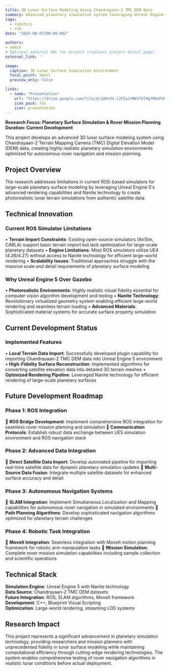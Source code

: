 ```yaml
---
title: 3D Lunar Surface Modeling Using Chandrayaan-2 TMC DEM Data
summary: Advanced planetary simulation system leveraging Unreal Engine 5 and Chandrayaan-2 Terrain Mapping Camera data for high-fidelity lunar surface modeling and rover mission planning applications.
tags:
  - robotics
  - sim
date: "2025-08-01T00:00:00Z"

authors:
- admin
# Optional external URL for project (replaces project detail page).
external_link: ''

image:
  caption: 3D Lunar Surface Simulation Environment
  focal_point: Smart
  preview_only: false

links:
  - name: "Presentation"
    url: "https://drive.google.com/file/d/1QHn3U-iJFZyzYMW3TUlMg7MbXFU9p19_/view"
    icon_pack: fas
    icon: presentation
---
```


**Research Focus: Planetary Surface Simulation & Rover Mission Planning**  
**Duration: Current Development**

This project develops an advanced 3D lunar surface modeling system using Chandrayaan-2 Terrain Mapping Camera (TMC) Digital Elevation Model (DEM) data, creating highly realistic planetary simulation environments optimized for autonomous rover navigation and mission planning.

## Project Overview

The research addresses limitations in current ROS-based simulators for large-scale planetary surface modeling by leveraging Unreal Engine 5's advanced rendering capabilities and Nanite technology to create photorealistic lunar terrain simulations from authentic satellite data.

## Technical Innovation

### Current ROS Simulator Limitations
• **Terrain Import Constraints**: Existing open-source simulators (AirSim, CARLA) support basic terrain import but lack optimization for large-scale planetary datasets
• **Engine Limitations**: Most ROS simulators utilize UE4 (4.26/4.27) without access to Nanite technology for efficient large-world rendering
• **Scalability Issues**: Traditional approaches struggle with the massive scale and detail requirements of planetary surface modeling

### Why Unreal Engine 5 Over Gazebo
• **Photorealistic Environments**: Highly realistic visual fidelity essential for computer vision algorithm development and testing
• **Nanite Technology**: Revolutionary virtualized geometry system enabling efficient large-world rendering and seamless terrain loading
• **Advanced Materials**: Sophisticated material systems for accurate surface property simulation

## Current Development Status

### Implemented Features
• **Local Terrain Data Import**: Successfully developed plugin capability for importing Chandrayaan-2 TMC DEM data into Unreal Engine 5 environment
• **High-Fidelity Surface Reconstruction**: Implemented algorithms for converting satellite elevation data into detailed 3D terrain meshes
• **Optimized Rendering Pipeline**: Leveraged Nanite technology for efficient rendering of large-scale planetary surfaces

## Future Development Roadmap

### Phase 1: ROS Integration
🔹 **ROS Bridge Development**: Implement comprehensive ROS integration for seamless rover mission planning and simulation
🔹 **Communication Protocols**: Establish robust data exchange between UE5 simulation environment and ROS navigation stack

### Phase 2: Advanced Data Integration
🔹 **Direct Satellite Data Import**: Develop automated pipeline for importing real-time satellite data for dynamic planetary simulation updates
🔹 **Multi-Source Data Fusion**: Integrate multiple satellite datasets for enhanced surface accuracy and detail

### Phase 3: Autonomous Navigation Systems
🔹 **SLAM Integration**: Implement Simultaneous Localization and Mapping capabilities for autonomous rover navigation in simulated environments
🔹 **Path Planning Algorithms**: Develop sophisticated navigation algorithms optimized for planetary terrain challenges

### Phase 4: Robotic Task Integration
🔹 **MoveIt Integration**: Seamless integration with MoveIt motion planning framework for robotic arm manipulation tasks
🔹 **Mission Simulation**: Complete rover mission simulation capabilities including sample collection and scientific operations

## Technical Stack

**Simulation Engine**: Unreal Engine 5 with Nanite technology  
**Data Source**: Chandrayaan-2 TMC DEM datasets  
**Future Integration**: ROS, SLAM algorithms, MoveIt framework  
**Development**: C++, Blueprint Visual Scripting  
**Optimization**: Large-world rendering, streaming LOD systems

## Research Impact

This project represents a significant advancement in planetary simulation technology, providing researchers and mission planners with unprecedented fidelity in lunar surface modeling while maintaining computational efficiency through cutting-edge rendering technologies. The system enables comprehensive testing of rover navigation algorithms in realistic lunar conditions before actual deployment.
